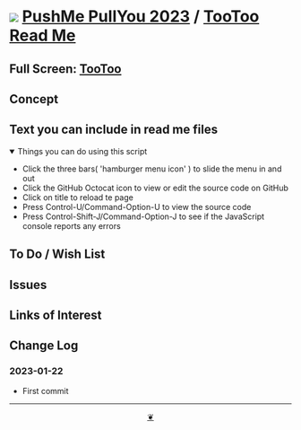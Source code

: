 # [![](https://pushme-pullyou.github.io/assets/svg/octicon.svg )](https://github.com/pushme-pullyou/2023/ "Source code on GitHub" ) [PushMe PullYou 2023]( https://pushme-pullyou.github.io/2023/ "Home page" ) / [TooToo Read Me]( https://github.com/pushme-pullyou/2023/tree/main/tootoo/ "2023-01-22" )

<!--@@@
<div class=iframe-resize ><iframe src=https://example.com height=100% width=100% ></iframe></div>
_"example.com" in a resizable window. Tootoo goes into an ifinite loop_
@@@-->

## Full Screen: [TooToo]( https://pushme-pullyou.github.io/2023/tootoo/ )


## Concept


## Text you can include in read me files

<details open >

<summary> Things you can do using this script</summary>

* Click the three bars( 'hamburger menu icon' ) to slide the menu in and out
* Click the GitHub Octocat icon to view or edit the source code on GitHub
* Click on title to reload te page
* Press Control-U/Command-Option-U to view the source code
* Press Control-Shift-J/Command-Option-J to see if the JavaScript console reports any errors

</details>

## To Do / Wish List


## Issues


## Links of Interest


## Change Log


### 2023-01-22

* First commit


***

<center title="Hello! Click me to go up to the top" ><a class=aDingbat href=javascript:window.scrollTo(0,0);> ❦ </a></center>
